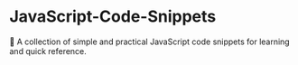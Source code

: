 # JavaScript-Code-Snippets
📌 A collection of simple and practical JavaScript code snippets for learning and quick reference.
